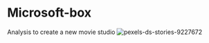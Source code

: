# Microsoft-box
Analysis to create a new movie studio
![pexels-ds-stories-9227672](https://user-images.githubusercontent.com/117109653/202164207-6c4a8acb-de3a-4228-bf07-a8870bb426ce.jpg)

